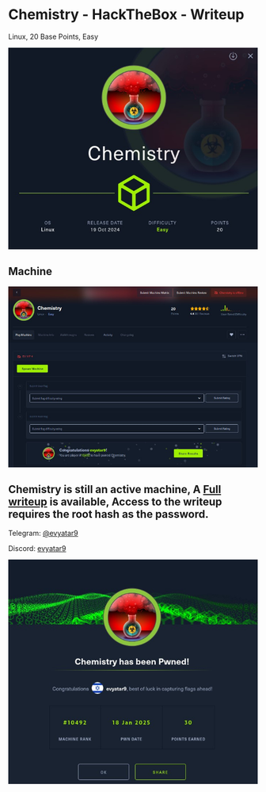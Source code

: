 # Chemistry - HackTheBox - Writeup
Linux, 20 Base Points, Easy

![info.JPG](images/info.JPG)

## Machine

![‏‏Chemistry.JPG](images/Chemistry.JPG)
 
## Chemistry is still an active machine, A [Full writeup](Chemistry-Writeup.pdf) is available, Access to the writeup requires the root hash as the password.

Telegram: [@evyatar9](https://t.me/evyatar9)

Discord: [evyatar9](https://discord.com/users/812805349815091251)

![pwn.JPG](images/pwn.JPG)
